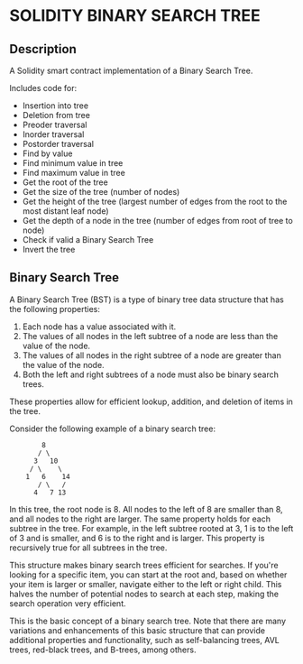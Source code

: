 # SOLIDITY BINARY SEARCH TREE

## Description

A Solidity smart contract implementation of a Binary Search Tree.

Includes code for:

- Insertion into tree
- Deletion from tree
- Preoder traversal
- Inorder traversal
- Postorder traversal
- Find by value
- Find minimum value in tree
- Find maximum value in tree
- Get the root of the tree
- Get the size of the tree (number of nodes)
- Get the height of the tree (largest number of edges from the root to the most distant leaf node)
- Get the depth of a node in the tree (number of edges from root of tree to node)
- Check if valid a Binary Search Tree
- Invert the tree

## Binary Search Tree

A Binary Search Tree (BST) is a type of binary tree data structure that has the following properties:

1. Each node has a value associated with it.
2. The values of all nodes in the left subtree of a node are less than the value of the node.
3. The values of all nodes in the right subtree of a node are greater than the value of the node.
4. Both the left and right subtrees of a node must also be binary search trees.

These properties allow for efficient lookup, addition, and deletion of items in the tree.

Consider the following example of a binary search tree:

```
        8
       / \
      3   10
     / \    \
    1   6    14
       / \   /
      4   7 13
```

In this tree, the root node is 8. All nodes to the left of 8 are smaller than 8, and all nodes to the right are larger. The same property holds for each subtree in the tree. For example, in the left subtree rooted at 3, 1 is to the left of 3 and is smaller, and 6 is to the right and is larger. This property is recursively true for all subtrees in the tree.

This structure makes binary search trees efficient for searches. If you're looking for a specific item, you can start at the root and, based on whether your item is larger or smaller, navigate either to the left or right child. This halves the number of potential nodes to search at each step, making the search operation very efficient.

This is the basic concept of a binary search tree. Note that there are many variations and enhancements of this basic structure that can provide additional properties and functionality, such as self-balancing trees, AVL trees, red-black trees, and B-trees, among others.
